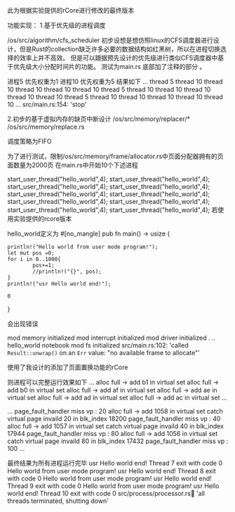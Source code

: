 此为根据实验提供的rCore进行修改的最终版本

功能实现：
1.基于优先级的进程调度

/os/src/algorithm/cfs_scheduler
初步设想是想仿照linux的CFS调度器进行设计，但是Rust的collection缺乏许多必要的数据结构如红黑树，所以在进程切换选择的效率上并不高效。
但是可以跟据预先设计的优先级进行类似CFS调度器中基于优先级大小分配时间片的功能。
测试为main.rs 底部加了注释的部分 。

进程5 优先权重为1
进程10 优先权重为5
结果如下
...
thread 5
thread 10
thread 10
thread 10
thread 10
thread 10
thread 5
thread 10
thread 10
thread 10
thread 10
thread 10
thread 5
thread 10
thread 10
thread 10
thread 10
thread 10
...
src/main.rs:154: 'stop'



2.初步的基于虚拟内存的缺页中断设计
/os/src/memory/replacer/*
/os/src/memory/replace.rs

调度策略为FIFO

为了进行测试，限制/os/src/memory/frame/allocator.rs中页面分配器拥有的页面数量为2000页
在main.rs中开始10个下述进程

start_user_thread("hello_world",4);
start_user_thread("hello_world",4);
start_user_thread("hello_world",4);
start_user_thread("hello_world",4);
start_user_thread("hello_world",4);
start_user_thread("hello_world",4);
start_user_thread("hello_world",4);
start_user_thread("hello_world",4);
start_user_thread("hello_world",4);
start_user_thread("hello_world",4);
若使用实验提供的rcore版本

hello_world定义为
#[no_mangle]
pub fn main() -> usize {
    
    println!("Hello world from user mode program!");
    let mut pos =0;
    for i in 0..1000{
            pos+=1;
            //println!("{}", pos);
    }
    println!("usr Hello world end!");

    0
}

会出现错误

mod memory initialized
mod interrupt initialized
mod driver initialized
.
..
hello_world
notebook
mod fs initialized
src/main.rs:102: 'called `Result::unwrap()` on an `Err` value: "no available frame to allocate"'

使用了我设计的添加了页面置换功能的rCore

则进程可以完整运行效果如下
...
alloc full -> add b1 in virtual set 
alloc full -> add b0 in virtual set 
alloc full -> add af in virtual set 
alloc full -> add ae in virtual set 
alloc full -> add ad in virtual set 
alloc full -> add ac in virtual set
...



...
page_fault_handler miss vp : 20
alloc full -> add 1058 in virtual set 
catch virtual page invaild 20 in blk_index 18200
page_fault_handler miss vp : 40
alloc full -> add 1057 in virtual set 
catch virtual page invaild 40 in blk_index 17944
page_fault_handler miss vp : 80
alloc full -> add 1056 in virtual set 
catch virtual page invaild 80 in blk_index 17432
page_fault_handler miss vp : 100
...


最终结果为所有进程运行完毕
usr Hello world end!
Thread 7 exit with code 0
Hello world from user mode program!
usr Hello world end!
Thread 8 exit with code 0
Hello world from user mode program!
usr Hello world end!
Thread 9 exit with code 0
Hello world from user mode program!
usr Hello world end!
Thread 10 exit with code 0
src/process/processor.rs:100: 'all threads terminated, shutting down'




